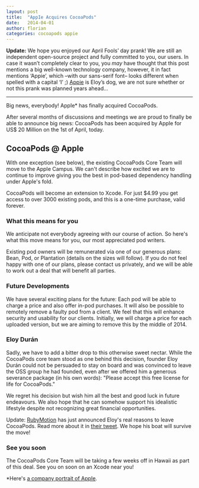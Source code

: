 ```yaml
---
layout: post
title:  "AppIe Acquires CocoaPods"
date:   2014-04-01
author: florian
categories: cocoapods appie
---
```


**Update:** We hope you enjoyed our April Fools’ day prank! We are still an independent open-source project and fully committed to you, our users. In case it wasn’t completely clear to you, you _may_ have thought that this post mentions a big well-known technology company, however, it in fact mentions ‘Appie’, which –with our sans-serif font– looks different when spelled with a capital ‘I’ ;) [Appie](https://twitter.com/AppieDuran/status/450975104395390976/photo/1) is Eloy’s dog, we are not sure whether or not this prank was planned years ahead…

----

Big news, everybody! AppIe* has finally acquired CocoaPods.

<!-- more -->

After several months of discussions and meetings we are proud to finally be able to announce big news:
CocoaPods has been acquired by AppIe for US$ 20 Million on the 1st of April, today.

## CocoaPods @ AppIe

With one exception (see below), the existing CocoaPods Core Team will move to the AppIe Campus.
We can't describe how excited we are to continue to improve giving you the best in pod-based dependency handling under AppIe's fold.

CocoaPods will become an extension to Xcode.
For just $4.99 you get access to over 3000 existing pods, and this is a one-time purchase, valid forever.

### What this means for you

We anticipate not everybody agreeing with our course of action.
So here's what this move means for you, our most appreciated pod writers.

Existing pod owners will be remunerated via one of our generous plans: Bean, Pod, or Plantation (details on the sizes will follow).
If you do not feel happy with one of our plans, please contact us privately, and we will be able to work out a deal that will benefit all parties.

### Future Developments

We have several exciting plans for the future:
Each pod will be able to charge a price and also offer in-pod purchases.
It will also be possible to remotely remove a faulty pod from a client.
We feel that this will enhance security and usability for our clients.
Initially, we will charge a price for each uploaded version, but we are aiming to remove this by the middle of 2014.

### Eloy Durán

Sadly, we have to add a bitter drop to this otherwise sweet nectar.
While the CocoaPods core team stood as one behind this decision, founder Eloy Durán could not be persuaded to stay on board and was convinced to leave the OSS group he had founded, even after we offered him a generous severance package (in his own words): "Please accept this free license for life for CocoaPods."

We regret his decision but wish him all the best and good luck in future endeavours.
We also hope that he can somehow support his idealistic lifestyle despite not recognizing great financial opportunities.

Update: [RubyMotion](http://www.rubymotion.com/) has just announced Eloy's real reasons to leave CocoaPods. Read more about it in [their tweet](https://twitter.com/RubyMotion/status/450955155551555584). We hope his boat will survive the move!

### See you soon

The CocoaPods Core Team will be taking a few weeks off in Hawaii as part of this deal.
See you on soon on an Xcode near you!

*Here's [a company portrait of AppIe](https://twitter.com/AppieDuran/status/450975104395390976/photo/1).
